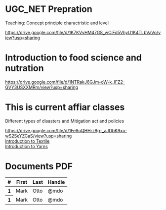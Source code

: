 # UGC_NET Prepration
Teaching: Concept principle charactristic and level 

https://drive.google.com/file/d/1K7KVvHM47G8_wCiFd5VhyU1K4TLbVaVo/view?usp=sharing

# Introduction to food science and nutration

https://drive.google.com/file/d/1NTRakJ6GJm-oW-k_IFZ2-GVY3USXXMRm/view?usp=sharing

# This is current affiar classes

Different types of disasters and Mitigation act and policies

https://drive.google.com/file/d/1Fe8oQHHrz8g-_aJDbK9xu-wS2SeYZCaS/view?usp=sharing
<br/>
<a href="https://drive.google.com/file/d/1HaWST9ugqsmnNutm39CiFMMEgIG65kyS/view?usp=sharing">Introduction to Textile</a>
<br/>
<a href="https://drive.google.com/file/d/1HaWST9ugqsmnNutm39CiFMMEgIG65kyS/view?usp=sharing">Introduction to Yarns</a>

<!doctype html>
<html lang="en">
  <head>
    <meta charset="utf-8">
    <meta name="viewport" content="width=device-width, initial-scale=1">
    <title>UGC NET & JRF Prepration Notes and materials</title>
    <link href="https://cdn.jsdelivr.net/npm/bootstrap@5.3.3/dist/css/bootstrap.min.css" rel="stylesheet" integrity="sha384-QWTKZyjpPEjISv5WaRU9OFeRpok6YctnYmDr5pNlyT2bRjXh0JMhjY6hW+ALEwIH" crossorigin="anonymous">
  </head>
  <body>
    <h1>Documents PDF</h1>
    <table class="table">
      <thead class="table-dark">
         <th scope="col">#</th>
         <th scope="col">First</th>
         <th scope="col">Last</th>
         <th scope="col">Handle</th>
      </thead>
      <tbody>
         <tr>
            <th scope="row">1</th>
            <td>Mark</td>
            <td>Otto</td>
            <td>@mdo</td>
          </tr>
          <tr>
            <th scope="row">1</th>
            <td>Mark</td>
            <td>Otto</td>
            <td>@mdo</td>
          </tr>
      </tbody>
    </table>
    <script src="https://cdn.jsdelivr.net/npm/bootstrap@5.3.3/dist/js/bootstrap.bundle.min.js" integrity="sha384-YvpcrYf0tY3lHB60NNkmXc5s9fDVZLESaAA55NDzOxhy9GkcIdslK1eN7N6jIeHz" crossorigin="anonymous"></script>
  </body>
</html>

